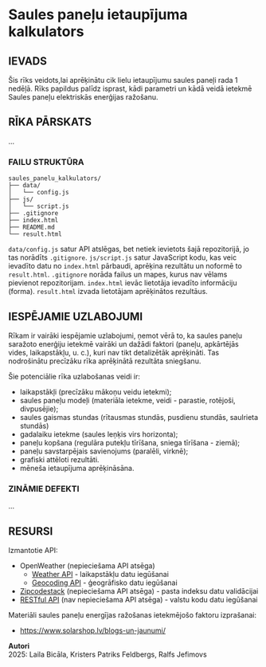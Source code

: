 # Saules paneļu ietaupījuma kalkulators

## IEVADS
Šis rīks veidots,lai aprēķinātu cik lielu ietaupījumu saules paneļi rada 1 nedēļā. Rīks papildus palīdz isprast, kādi parametri un kādā veidā ietekmē Saules paneļu elektriskās enerģijas ražošanu.

## RĪKA PĀRSKATS
...

### FAILU STRUKTŪRA
```
saules_panelu_kalkulators/
├── data/
│   └── config.js
├── js/
│   └── script.js
├── .gitignore
├── index.html
├── README.md
└── result.html
```
`data/config.js` satur API atslēgas, bet netiek ievietots šajā repozitorijā, jo tas norādīts `.gitignore`.
`js/script.js` satur JavaScript kodu, kas veic ievadīto datu no `index.html` pārbaudi, aprēķina rezultātu un noformē to `result.html`.
`.gitignore` norāda failus un mapes, kurus nav vēlams pievienot repozitorijam.
`index.html` ievāc lietotāja ievadīto informāciju (forma).
`result.html` izvada lietotājam aprēķinātos rezultāus.

## IESPĒJAMIE UZLABOJUMI
Rīkam ir vairāki iespējamie uzlabojumi, ņemot vērā to, ka saules paneļu saražoto enerģiju ietekmē vairāki un dažādi faktori (paneļu, apkārtējās vides, laikapstākļu, u. c.), kuri nav tikt detalizētāk aprēķināti. Tas nodrošinātu precīzāku rīka aprēķinātā rezultāta sniegšanu. 

Šie potenciālie rīka uzlabošanas veidi ir:
- laikapstākļi (precīzāku mākoņu veidu ietekmi);
- saules paneļu modeļi (materiāla ietekme, veidi - parastie, rotējoši, divpusējie);
- saules gaismas stundas (rītausmas stundās, pusdienu stundās, saulrieta stundās)
- gadalaiku ietekme (saules leņķis virs horizonta);
- paneļu kopšana (regulāra putekļu tīrīšana, sniega tīrīšana - ziemā);
- paneļu savstarpējais savienojums (paralēli, virknē);
- grafiski attēloti rezultāti.
- mēneša ietaupījuma aprēķināsāna.

### ZINĀMIE DEFEKTI
...

## RESURSI
Izmantotie API:
- OpenWeather (nepieciešama API atsēga)
    - [Weather API](https://openweathermap.org/api/one-call-3) - laikapstākļu datu iegūšanai
    - [Geocoding API](https://openweathermap.org/api/geocoding-api) - ģeogrāfisko datu iegūšanai
- [Zipcodestack](https://zipcodestack.com/) (nepieciešama API atsēga) - pasta indeksu datu validācijai
- [RESTful API](https://restcountries.com/#endpoints-code) (nav nepieciešama API atsēga) - valstu kodu datu iegūšanai

Materiāli saules paneļu energījas ražošanas ietekmējošo faktoru izprašanai:
- https://www.solarshop.lv/blogs-un-jaunumi/ 

**Autori**  
2025: Laila Bicāla, Kristers Patriks Feldbergs, Ralfs Jefimovs